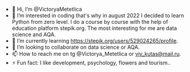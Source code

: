 - 👋 Hi, I’m @VictoryaMetetlica
- 👀 I’m interested in coding that's why in august 2022 I decided to learn Python from zero level. I do a course by course with the help of education platform stepik.org. The most interesting for me are data science and AQA.  
- 🌱 I’m currently learning https://stepik.org/users/529024265/profile.
- 💞️ I’m looking to collaborate on data science or AQA.
- 📫 How to reach me on tg @Victorya_Metetlica or viv_kutas@mail.ru.
- ⚡ Fun fact: I like development, psychology, flowers and tourism..

<!---
VictoryaMetetlica/VictoryaMetetlica is a ✨ special ✨ repository because its `README.md` (this file) appears on your GitHub profile.
You can click the Preview link to take a look at your changes.
--->
